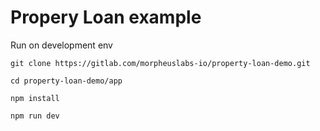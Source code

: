 # Propery Loan example

Run on development env

```
git clone https://gitlab.com/morpheuslabs-io/property-loan-demo.git
```

```
cd property-loan-demo/app
```
```
npm install
```
```
npm run dev
```

